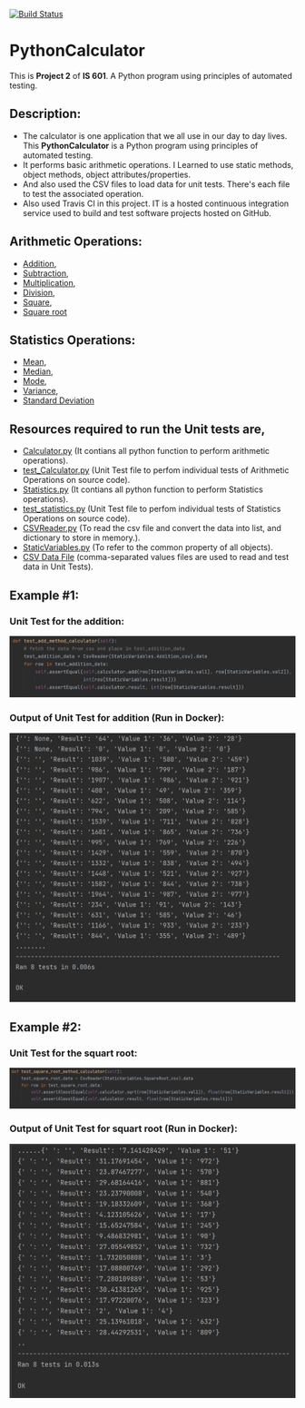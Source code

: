 [![Build Status](https://travis-ci.com/Milan-36/PythonCalculator-UsingTravis.svg?branch=master)](https://travis-ci.com/Milan-36/PythonCalculator-UsingTravis)


# PythonCalculator

This is **Project 2** of **IS 601**. A Python program using principles of automated testing.

## Description:
* The calculator is one application that we all use in our day to day lives. This **PythonCalculator** is a Python program using principles of automated testing.
* It performs basic arithmetic operations. I Learned to use static methods, object methods, object attributes/properties.
* And also used the CSV files to load data for unit tests. There's each file to test the associated operation.
* Also used Travis CI in this project. IT is a hosted continuous integration service used to build and test software projects hosted on GitHub.

## Arithmetic Operations:
* [Addition](https://github.com/Milan-36/PythonCalculator-UsingTravis/blob/master/src/Calculator/Addition.py),
* [Subtraction](https://github.com/Milan-36/PythonCalculator-UsingTravis/blob/master/src/Calculator/Subtraction.py),
* [Multiplication](https://github.com/Milan-36/PythonCalculator-UsingTravis/blob/master/src/Calculator/Multiplication.py),
* [Division](https://github.com/Milan-36/PythonCalculator-UsingTravis/blob/master/src/Calculator/Division.py),
* [Square](https://github.com/Milan-36/PythonCalculator-UsingTravis/blob/master/src/Calculator/Square.py),
* [Square root](https://github.com/Milan-36/PythonCalculator-UsingTravis/blob/master/src/Calculator/Square_Root.py)

## Statistics Operations:
* [Mean](https://github.com/Milan-36/PythonCalculator-UsingTravis/blob/master/src/Statistics/Mean.py),
* [Median](https://github.com/Milan-36/PythonCalculator-UsingTravis/blob/master/src/Statistics/Median.py),
* [Mode](https://github.com/Milan-36/PythonCalculator-UsingTravis/blob/master/src/Statistics/Mode.py),
* [Variance](https://github.com/Milan-36/PythonCalculator-UsingTravis/blob/master/src/Statistics/Variance.py),
* [Standard Deviation](https://github.com/Milan-36/PythonCalculator-UsingTravis/blob/master/src/Statistics/StandardDeviation.py) 

## Resources required  to run the Unit tests are,

* [Calculator.py](https://github.com/Milan-36/PythonCalculator-UsingTravis/blob/master/src/Calculator/Calculator.py) (It contians all python function to perform arithmetic operations).
* [test_Calculator.py](https://github.com/Milan-36/PythonCalculator-UsingTravis/blob/master/src/UnitTests/test_Calculator.py) (Unit Test file to perfom individual tests of Arithmetic Operations on source code).
* [Statistics.py](https://github.com/Milan-36/PythonCalculator-UsingTravis/blob/master/src/Statistics/Statistics.py) (It contians all python function to perform Statistics operations).
* [test_statistics.py](https://github.com/Milan-36/PythonCalculator-UsingTravis/blob/master/src/UnitTests/test_statistics.py) (Unit Test file to perfom individual tests of Statistics Operations on source code).
* [CSVReader.py](https://github.com/Milan-36/PythonCalculator-UsingTravis/blob/master/src/CsvReader/CSVReader.py) (To read the csv file and convert the data into list, and dictionary to store in memory.).
* [StaticVariables.py](https://github.com/Milan-36/PythonCalculator-UsingTravis/blob/master/src/StaticProperties/Static_Variables.py) (To refer to the common property of all objects).
* [CSV Data File](https://github.com/Milan-36/PythonCalculator-UsingTravis/tree/master/src/UnitTests/data) (comma-separated values files are used to read and test data in Unit Tests).



## Example #1:
### Unit Test for the addition:
![Addition_code](https://github.com/Milan-36/PythonCalculator-UsingTravis/blob/master/src/Screenshot/Add_method.png)

### Output of Unit Test for addition (Run in Docker):
![Addition_run](https://github.com/Milan-36/PythonCalculator-UsingTravis/blob/master/src/Screenshot/Add_output.png)


## Example #2:
### Unit Test for the squart root:
![Addition_code](https://github.com/Milan-36/PythonCalculator-UsingTravis/blob/master/src/Screenshot/sqrt_method.png)

### Output of Unit Test for squart root (Run in Docker):
![Addition_run](https://github.com/Milan-36/PythonCalculator-UsingTravis/blob/master/src/Screenshot/sqrt_output.png)
